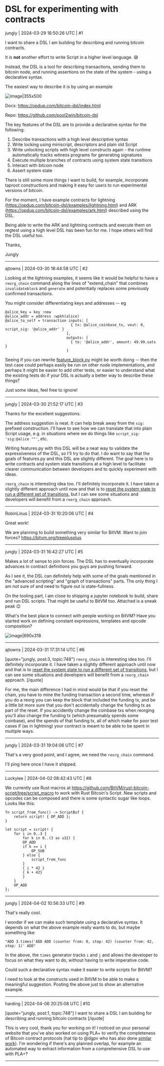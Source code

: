 # DSL for experimenting with contracts

jungly | 2024-03-29 16:50:26 UTC | #1

I want to share a DSL I am building for describing and running bitcoin contracts.

It is **not** another effort to write Script in a higher level language. :sweat_smile:

Instead, the DSL is a tool for describing transactions, sending them to bitcoin node, and running assertions on the state of the system - using a declarative syntax.

The easiest way to describe it is by using an example

![image|355x500](upload://piNLDLRLnHgAhQ1bhLRKJiPLlZG.png)

Docs: https://opdup.com/bitcoin-dsl/index.html

Repo: https://github.com/pool2win/bitcoin-dsl

The key features of the DSL are to provide a declarative syntax for the following:

1. Describe transactions with a high level descriptive syntax 
2. Write locking using miniscript, descriptors and plain old Script
3. Write unlocking scripts with high level constructs again - the runtime automatically tracks witness programs for generating signatures
4. Execute multiple branches of contracts using system state transitions
5. Interact with bitcoin node
6. Assert system state

There is still some more things I want to build, for example, incorporate taproot constructions and making it easy for users to run experimental versions of bitcoin.

For the moment, I have example contracts for lightning (https://opdup.com/bitcoin-dsl/examples/lightning.html) and ARK (https://opdup.com/bitcoin-dsl/examples/ark.html) described using the DSL.

Being able to write the ARK and lightning contracts and execute them on regtest using a high level DSL has been fun for me. I hope others will find the DSL useful too.

Thanks,

Jungly

-------------------------

ajtowns | 2024-03-30 18:44:58 UTC | #2

Looking at the lightning examples, it seems like it would be helpful to have a `reorg_chain` command along the lines of "extend_chain" that combines `invalidateblock` and `generate` and potentially replaces some previously confirmed transactions.

You might consider differentiating keys and addresses -- eg

```raw
@alice_key = key :new 
@alice_addr = address :wpkh(alice)
@alice_to_self = transaction inputs: [
                              { tx: @alice_coinbase_tx, vout: 0, script_sig: '@alice_addr' }
                            ],
                            outputs: [
                              { to: '@alice_addr', amount: 49.99.sats }
                            ]
```

Seeing if you can rewrite [feature_block.py](https://github.com/bitcoin/bitcoin/blob/61de64df6790077857faba84796bb874b59c5d15/test/functional/feature_block.py) might be worth doing -- then the test case could perhaps easily be run on other node implementations, and perhaps it might be easier to add other tests, or easier to understand what the existing tests do if your DSL is actually a better way to describe these things?

Just some ideas, feel free to ignore!

-------------------------

jungly | 2024-03-30 21:52:17 UTC | #3

Thanks for the excellent suggestions.

The address suggestion is neat. It can help break away from the `sig:` prefixed construction. I'll have to see how we can translate that into plain Script usage, e.g. in situations where we do things like `script_sig: 'sig:@alice ""'`, etc.

Writing features.py with this DSL will be a neat way to validate the expressiveness of the DSL, so I'll try to do that. I do want to say that the goals of features.py and this DSL are slightly different. The goal here is to write contracts and system state transitions at a high level to facilitate clearer communication between developers and to quickly experiment with ideas.

`reorg_chain` is interesting idea too. I'll definitely incorporate it.  I have taken a slightly different approach until now and that is to [reset the system state to run a different set of transitions](https://opdup.com/bitcoin-dsl/overview/contract_branch_executions.html), but I can see some situations and developers will benefit from a `reorg_chain` approach.

-------------------------

RobinLinus | 2024-03-31 10:20:06 UTC | #4

Great work! 

We are planning to build something very similar for BitVM. Want to join forces? 
https://bitvm.org/treeplusplus

-------------------------

jungly | 2024-03-31 16:42:27 UTC | #5

Makes a lot of sense to join forces. The DSL has to eventually incorporate advances in contract definitions you guys are pushing forward.

As I see it, the DSL can definitely help with some of the goals mentioned in the "advanced scripting" and "graph of transactions" parts. The only thing I am not sure of and need to figure out is state-fullness.

On the tooling part, I am close to shipping a jupyter notebook to build, share and run DSL scripts. That might be useful to BitVM too. Attached is a sneak peak :wink: 

What's the best place to connect with people working on BitVM? Have you started work on defining constant expressions, templates and opcode composition?

![image|690x318](upload://nYm6o1wqrgpRM5OSXR5KpSjEZGz.png)

-------------------------

ajtowns | 2024-03-31 17:31:14 UTC | #6

[quote="jungly, post:3, topic:748"]
`reorg_chain` is interesting idea too. I’ll definitely incorporate it. I have taken a slightly different approach until now and that is to [reset the system state to run a different set of transitions](https://opdup.com/bitcoin-dsl/overview/contract_branch_executions.html), but I can see some situations and developers will benefit from a `reorg_chain` approach.
[/quote]

For me, the main difference I had in mind would be that if you reset the chain, you have to mine the funding transaction a second time, whereas if you do a reorg you can keep the block that included the funding tx, and be a little bit more sure that you don't accidentally change the funding tx as part of the reset. If you accidently change the coinbase txs when reorging you'll also change the funding tx (which presumably spends some coinbase), and the spends of that funding tx, all of which make for poor test cases if (as in lightning) your contract is meant to be able to be spent in multiple ways.

-------------------------

jungly | 2024-03-31 19:04:06 UTC | #7

That's a very good point, and I agree, we need the `reorg_chain` command.

I'll ping here once I have it shipped.

-------------------------

Luckylee | 2024-04-02 08:42:43 UTC | #8

We currently use Rust macros at https://github.com/BitVM/rust-bitcoin-script/tree/script_macro to work with Rust Bitcoin's Script.
New scripts and opcodes can be composed and there is some syntactic sugar like loops. Looks like this:
```
fn script_from_func() -> ScriptBuf {
    return script! { OP_ADD };
}

let script = script! {
    for i in 0..3 {
        for k in 0..(3 as u32) {
        OP_ADD
        if k == i {
            OP_SUB
        } else {
            script_from_func
        }
        { i * 42 }
        { k + 42}
        }
    }
    OP_ADD
};
```

-------------------------

jungly | 2024-04-02 10:56:33 UTC | #9

That's really cool.

I wonder if we can make such template using a declarative syntax. It depends on what the above example really wants to do, but maybe something like:

```
"ADD 3.times('ADD ADD (counter from: 0, step: 42) (counter from: 42, step: 1)' ADD"
```

In the above, the `times` generator tracks `i` and `j` and allows the developer to focus on what they want to do, without having to write imperative code.

Could such a declarative syntax make it easier to write scripts for BitVM?

I need to look at the constructs used in BitVM to be able to make a meaningful suggestion. Posting the above just to show an alternative example.

-------------------------

harding | 2024-04-06 20:25:08 UTC | #10

[quote="jungly, post:1, topic:748"]
I want to share a DSL I am building for describing and running bitcoin contracts
[/quote]

This is very cool, thank you for working on it!  I noticed on your personal website that you've also worked on using PLA+ to verify the completeness of Bitcoin contract protocols (hat tip to @dgpv who has also done [similar work](https://lists.linuxfoundation.org/pipermail/bitcoin-dev/2020-May/017866.html)).   I'm wondering if there's any planned overlap, for example an automated way to extract information from a comprehensive DSL to use with PLA+?

-------------------------

